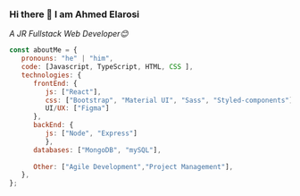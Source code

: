### Hi there 👋 I am Ahmed Elarosi

<p><em>A JR Fullstack Web Developer😊</br>
</em></p>

```javascript
const aboutMe = {
   pronouns: "he" | "him",
   code: [Javascript, TypeScript, HTML, CSS ],
   technologies: {
      frontEnd: {
         js: ["React"],
         css: ["Bootstrap", "Material UI", "Sass", "Styled-components"],
         UI/UX: ["Figma"]
      },
      backEnd: {
         js: ["Node", "Express"]
         },
      databases: ["MongoDB", "mySQL"],
      
      Other: ["Agile Development","Project Management"], 
   },  
};
```
